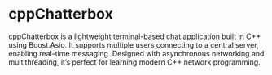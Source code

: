 # cppChatterbox
cppChatterbox is a lightweight terminal-based chat application built in C++ using Boost.Asio. It supports multiple users connecting to a central server, enabling real-time messaging. Designed with asynchronous networking and multithreading, it’s perfect for learning modern C++ network programming.
